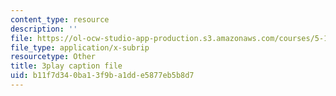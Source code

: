 ```yaml
---
content_type: resource
description: ''
file: https://ol-ocw-studio-app-production.s3.amazonaws.com/courses/5-111-principles-of-chemical-science-fall-2008/b11f7d340ba13f9ba1dde5877eb5b8d7_pZEjVRqe-N4.srt
file_type: application/x-subrip
resourcetype: Other
title: 3play caption file
uid: b11f7d34-0ba1-3f9b-a1dd-e5877eb5b8d7
---
```

